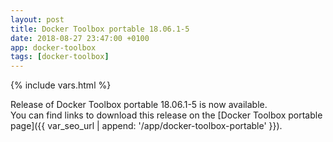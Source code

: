 ```yaml
---
layout: post
title: Docker Toolbox portable 18.06.1-5
date: 2018-08-27 23:47:00 +0100
app: docker-toolbox
tags: [docker-toolbox]
---
```

{% include vars.html %}

Release of Docker Toolbox portable 18.06.1-5 is now available.<br />
You can find links to download this release on the [Docker Toolbox portable page]({{ var_seo_url | append: '/app/docker-toolbox-portable' }}).